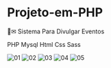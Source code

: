 # Projeto-em-PHP
🎉✉  Sistema Para Divulgar Eventos

PHP
Mysql
Html Css
Sass

![01](https://user-images.githubusercontent.com/51242362/82158261-0ca8f000-985d-11ea-8d89-dfdc8ef9afbc.jpg)
![02](https://user-images.githubusercontent.com/51242362/82158265-1599c180-985d-11ea-89ef-3575e06f35ae.jpg)
![03](https://user-images.githubusercontent.com/51242362/82158267-1af70c00-985d-11ea-88cb-432351320374.jpg)
![04](https://user-images.githubusercontent.com/51242362/82158269-20eced00-985d-11ea-8fa9-fcbef522ee09.jpg)
![05](https://user-images.githubusercontent.com/51242362/82158274-2813fb00-985d-11ea-9f3a-e5e9dd06cb68.jpg)


